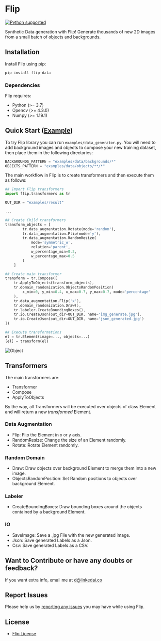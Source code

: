 # Flip

<p align="left">
  <a href="https://www.python.org/downloads/"><img src="https://img.shields.io/badge/python-3.7|%203.8-brightgreen.svg" alt="Python supported"></a>
</p>

Synthetic Data generation with Flip! Generate thousands of new 2D images from a small batch of objects and backgrounds.

## Installation

Install Flip using pip:

```bash
pip install flip-data
```

### Dependencies

Flip requires:
- Python (>= 3.7)
- Opencv (>= 4.3.0)
- Numpy (>= 1.19.1)

## Quick Start ([Example](https://github.com/linkedai/flip/blob/master/examples/README.md))

To try Flip library you can run ```examples/data_generator.py```. 
You will need to add background images and objects to compose your new training dataset, then
place them in the following directories:
```python
BACKGROUNDS_PATTERN = "examples/data/backgrounds/*"
OBJECTS_PATTERN = "examples/data/objects/**/*"
```

The main workflow in Flip is to create transformers and then execute them as follows: 

```python
## Import Flip transformers
import flip.transformers as tr

OUT_DIR = "examples/result"

...

## Create Child transformers
transform_objects = [
        tr.data_augmentation.Rotate(mode='random'),
        tr.data_augmentation.Flip(mode='y'),
        tr.data_augmentation.RandomResize(
            mode='symmetric_w',
            relation='parent',
            w_percentage_min=0.2,
            w_percentage_max=0.5
        )
    ]

## Create main transformer
transform = tr.Compose([
    tr.ApplyToObjects(transform_objects),
    tr.domain_randomization.ObjectsRandomPosition(
        x_min=0, y_min=0.4, x_max=0.7, y_max=0.7, mode='percentage'
    ),
    tr.data_augmentation.Flip('x'),
    tr.domain_randomization.Draw(),
    tr.labeler.CreateBoundingBoxes(),
    tr.io.CreateJson(out_dir=OUT_DIR, name='img_generate.jpg'),
    tr.io.CreateJson(out_dir=OUT_DIR, name='json_generated.jpg')
])

## Execute transformations
el = tr.Element(image=..., objects=...)
[el] = transform(el)
```

![Object](https://github.com/linkedai/flip/blob/master/docs/images/generated.jpg)

## Transformers 

The main transformers are:

- Transformer
- Compose
- ApplyToObjects

By the way, all Transformers will be executed over objects of class Element and will return a new _transformed_ Element.

### Data Augmentation

- Flip: Flip the Element in x or y axis.
- RandomResize: Change the size of an Element randomly.
- Rotate: Rotate Element randomly.

### Random Domain

- Draw: Draw objects over background Element to merge them into a new image.
- ObjectsRandomPosition: Set Random positions to objects over background Element.

### Labeler

- CreateBoundingBoxes: Draw bounding boxes around the objects contained by a background Element.

### IO

- SaveImage: Save a .jpg File with the new generated image.
- Json: Save generated Labels as a Json.
- Csv: Save generated Labels as a CSV.


## Want to Contribute or have any doubts or feedback?

If you want extra info, email me at d@linkedai.co

## Report Issues

Please help us by [reporting any issues](https://github.com/linkedai/flip/issues/new/choose) you may have while using Flip.

## License

* [Flip License](https://github.com/linkedai/flip/blob/master/LICENSE)
